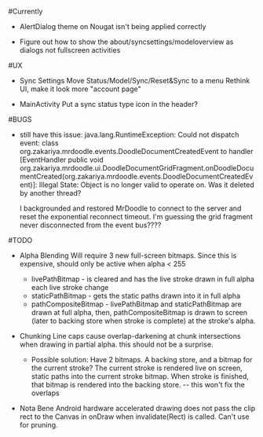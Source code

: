 #Currently

- AlertDialog theme on Nougat isn't being applied correctly

- Figure out how to show the about/syncsettings/modeloverview as dialogs not fullscreen activities

#UX

- Sync Settings
	Move Status/Model/Sync/Reset&Sync to a menu
	Rethink UI, make it look more "account page"

- MainActivity
	Put a sync status type icon in the header?


#BUGS

- still have this issue:
java.lang.RuntimeException: Could not dispatch event: class org.zakariya.mrdoodle.events.DoodleDocumentCreatedEvent to handler [EventHandler public void org.zakariya.mrdoodle.ui.DoodleDocumentGridFragment.onDoodleDocumentCreated(org.zakariya.mrdoodle.events.DoodleDocumentCreatedEvent)]: Illegal State: Object is no longer valid to operate on. Was it deleted by another thread?

	I backgrounded and restored MrDoodle to connect to the server and reset the exponential reconnect timeout. I'm guessing the grid fragment never disconnected from the event bus????

#TODO

- Alpha Blending
	Will require 3 new full-screen bitmaps.
	Since this is expensive, should only be active when alpha < 255
	- livePathBitmap - is cleared and has the live stroke drawn in full alpha each live stroke change
	- staticPathBitmap - gets the static paths drawn into it in full alpha
	- pathCompositeBitmap - livePathBitmap and staticPathBitmap are drawn at full alpha, then, pathCompositeBitmap is drawn to screen (later to backing store when stroke is complete) at the stroke's alpha.

- Chunking
	Line caps cause overlap-darkening at chunk intersections when drawing in partial alpha. this should not be a surprise.
	- Possible solution: Have 2 bitmaps. A backing store, and a bitmap for the current stroke? The current stroke is rendered live on screen, static paths into the current stroke bitmap. When stroke is finished, that bitmap is rendered into the backing store.
		-- this won't fix the overlaps

- Nota Bene
	Android hardware accelerated drawing does not pass the clip rect to the Canvas in onDraw when invalidate(Rect) is called. Can't use for pruning.
